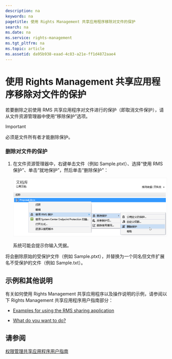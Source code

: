 ```yaml
---
description: na
keywords: na
pagetitle: 使用 Rights Management 共享应用程序移除对文件的保护
search: na
ms.date: na
ms.service: rights-management
ms.tgt_pltfrm: na
ms.topic: article
ms.assetid: da95b938-eaad-4c83-a21e-ff1d4872aae4
---
```

# 使用 Rights Management 共享应用程序移除对文件的保护
若要删除之前使用 RMS 共享应用程序对文件进行的保护（即取消文件保护），请从文件资源管理器中使用“移除保护”选项。

> [!IMPORTANT]
> 必须是文件所有者才能删除保护。

### 删除对文件的保护

1.  在文件资源管理器中，右键单击文件（例如 Sample.ptxt）、选择“使用 RMS 保护”、单击“就地保护”，然后单击“删除保护”：

    ![](../Image/ADRMS_MSRMSApp_RemoveProtection.png)

    系统可能会提示你输入凭据。

将会删除原始的受保护文件（例如 Sample.ptxt），并替换为一个同名但文件扩展名不受保护的文件（例如 Sample.txt）。

## 示例和其他说明
有关如何使用 Rights Management 共享应用程序以及操作说明的示例，请参阅以下 Rights Management 共享应用程序用户指南部分：

-   [Examples for using the RMS sharing application](../Topic/Rights_Management_sharing_application_user_guide.md#BKMK_SharingExamples)

-   [What do you want to do?](../Topic/Rights_Management_sharing_application_user_guide.md#BKMK_SharingInstructions)

## 请参阅
[权限管理共享应用程序用户指南](../Topic/Rights_Management_sharing_application_user_guide.md)

